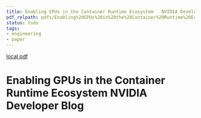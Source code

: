 ```yaml
---
title: Enabling GPUs in the Container Runtime Ecosystem   NVIDIA Developer Blog
pdf_relpath: pdfs/Enabling%20GPUs%20in%20the%20Container%20Runtime%20Ecosystem%20_%20NVIDIA%20Developer%20Blog.pdf
status: todo
tags:
- engineering
- paper
---
```


[local pdf](../../../pdfs/Enabling%20GPUs%20in%20the%20Container%20Runtime%20Ecosystem%20_%20NVIDIA%20Developer%20Blog.pdf)

# Enabling GPUs in the Container Runtime Ecosystem NVIDIA Developer Blog
